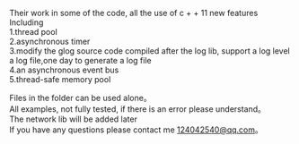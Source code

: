 
Their work in some of the code, all the use of c + + 11 new features<br> 
Including<br> 
1.thread pool <br> 
2.asynchronous timer <br> 
3.modify the glog source code compiled after the log lib, support a log level a log file,one day to generate a log file<br> 
4.an asynchronous event bus <br> 
5.thread-safe memory pool <br> 
 
Files in the folder can be used alone。<br>
All examples, not fully tested, if there is an error please understand。<br>
The network lib will be added later <br>
If you have any questions please contact me 124042540@qq.com。<br>
